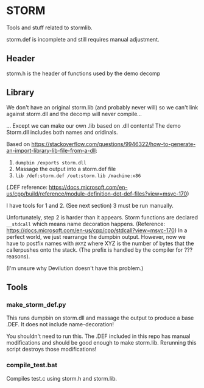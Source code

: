 # STORM

Tools and stuff related to stormlib.

storm.def is incomplete and still requires manual adjustment.

## Header

storm.h is the header of functions used by the demo decomp

## Library

We don't have an original storm.lib (and probably never will) so we can't link
against storm.dll and the decomp will never compile...

... Except we can make our own .lib based on .dll contents! The demo Storm.dll
includes both names and oridinals.

Based on https://stackoverflow.com/questions/9946322/how-to-generate-an-import-library-lib-file-from-a-dll:

1. `dumpbin /exports storm.dll`
2. Massage the output into a storm.def file
3. `lib /def:storm.def /out:storm.lib /machine:x86`

(.DEF reference: https://docs.microsoft.com/en-us/cpp/build/reference/module-definition-dot-def-files?view=msvc-170)

I have tools for 1 and 2. (See next section) 3 must be run manually.

Unfortunately, step 2 is harder than it appears. Storm functions are declared
`__stdcall` which means name decoration happens. (Reference:
https://docs.microsoft.com/en-us/cpp/cpp/stdcall?view=msvc-170) In a perfect
world, we just rearrange the dumpbin output. However, now we have to postfix
names with `@XYZ` where XYZ is the number of bytes that the callerpushes onto
the stack. (The prefix is handled by the compiler for ??? reasons).

(I'm unsure why Devilution doesn't have this problem.)

## Tools

### make_storm_def.py

This runs dumpbin on storm.dll and massage the output to produce a base .DEF.
It does not include name-decoration!

You shouldn't need to run this. The .DEF included in this repo has manual
modifications and should be good enough to make storm.lib. Rerunning this script
destroys those modifications!

### compile_test.bat

Compiles test.c using storm.h and storm.lib.
